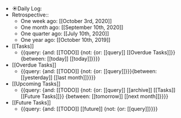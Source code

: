 - ☀️Daily Log:
- Retrospective::
    - One week ago: [[October 3rd, 2020]]
    - One month ago: [[September 10th, 2020]]
    - One quarter ago: [[July 10th, 2020]]
    - One year ago: [[October 10th, 2019]]
- [[Tasks]]
    - {{query: {and: [[TODO]] {not: {or: [[query]] [[Overdue Tasks]]}} {between: [[today]] [[today]]}}}}
- [[Overdue Tasks]]
    - {{query: {and: [[TODO]] {not: {or: [[query]]}}}{between: [[yesterday]] [[last month]]}}}}
- [[Upcoming Tasks]]
    - {{query: {and: [[TODO]] {not: {or: [[query]] [[archive]] [[Tasks]] [[Future Tasks]]}} {between: [[tomorrow]] [[next month]]}}}}
- [[Future Tasks]]
    - {{query: {and: [[TODO]] [[future]] {not: {or: [[query]]}}}}
